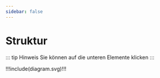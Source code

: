```yaml
---
sidebar: false
---
```


# Struktur

::: tip Hinweis
Sie können auf die unteren Elemente klicken
:::

!!!include(diagram.svg)!!!